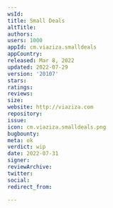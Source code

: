 ```yaml
---
wsId: 
title: Small Deals
altTitle: 
authors: 
users: 1000
appId: cm.viaziza.smalldeals
appCountry: 
released: Mar 8, 2022
updated: 2022-07-29
version: '20107'
stars: 
ratings: 
reviews: 
size: 
website: http://viaziza.com
repository: 
issue: 
icon: cm.viaziza.smalldeals.png
bugbounty: 
meta: ok
verdict: wip
date: 2022-07-31
signer: 
reviewArchive: 
twitter: 
social: 
redirect_from: 

---
```


